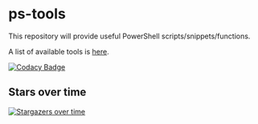 # ps-tools
This repository will provide useful PowerShell scripts/snippets/functions.

A list of available tools is [here](https://github.com/Hope-IT-Works/ps-tools/wiki/Home/).

[![Codacy Badge](https://app.codacy.com/project/badge/Grade/0f3964b4db21450cbdbd01b4343a1901)](https://www.codacy.com/gh/Hope-IT-Works/ps-tools/dashboard?utm_source=github.com&amp;utm_medium=referral&amp;utm_content=Hope-IT-Works/ps-tools&amp;utm_campaign=Badge_Grade)

## Stars over time
[![Stargazers over time](https://starchart.cc/Hope-IT-Works/ps-tools.svg)](https://starchart.cc/Hope-IT-Works/ps-tools)
